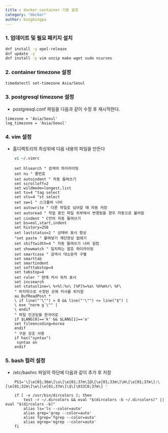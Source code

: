 ```yaml
---
title : docker container 기본 설정
category: "docker"
author: bingbingpa
---
```


### 1. 업데이트 및 필요 패키지 설치

~~~ bash
dnf install -y epel-release
dnf update -y
dnf install -y vim unzip make wget sudo ncurses
~~~

### 2. container timezone 설정

~~~ bash
timedatectl set-timezone Asia/Seoul
~~~

### 3. postgresql timezone 설정

- postgresql.conf 파일을 다음과 같이 수정 후 재시작한다.
~~~ vim
timezone = 'Asia/Seoul'
log_timezone = 'Asia/Seoul'
~~~

### 4. vim 설정
- 홈디렉토리의 최상위에 다음 내용의 파일을 만든다
~~~ bash
    vi ~/.vimrc
~~~
~~~ vim
    set hlsearch " 검색어 하이라이팅
    set nu " 줄번호
    set autoindent " 자동 들여쓰기
    set scrolloff=2
    set wildmode=longest,list
    set ts=4 "tag select
    set sts=4 "st select
    set sw=1 " 스크롤바 너비
    set autowrite " 다른 파일로 넘어갈 때 자동 저장
    set autoread " 작업 중인 파일 외부에서 변경됬을 경우 자동으로 불러옴
    set cindent " C언어 자동 들여쓰기
    set bs=eol,start,indent
    set history=256
    set laststatus=2 " 상태바 표시 항상
    "set paste " 붙여넣기 계단현상 없애기
    set shiftwidth=4 " 자동 들여쓰기 너비 설정
    set showmatch " 일치하는 괄호 하이라이팅
    set smartcase " 검색시 대소문자 구별
    set smarttab
    set smartindent
    set softtabstop=4
    set tabstop=4
    set ruler " 현재 커서 위치 표시
    set incsearch
    set statusline=\ %<%l:%v\ [%P]%=%a\ %h%m%r\ %F\
    " 마지막으로 수정된 곳에 커서를 위치함
    au BufReadPost *
    \ if line("'\"") > 0 && line("'\"") <= line("$") |
    \ exe "norm g`\"" |
    \ endif
    " 파일 인코딩을 한국어로
    if $LANG[0]=='k' && $LANG[1]=='o'
    set fileencoding=korea
    endif
    " 구문 강조 사용
    if has("syntax")
     syntax on
    endif
~~~

### 5. bash 컬러 설정
- /etc/bashrc 파일의 하단에 다음과 같이 추가 후 저장
~~~ vim
    PS1='\[\e[01;36m\]\u\[\e[01;37m\]@\[\e[01;33m\]\H\[\e[01;37m\]:\[\e[01;32m\]\w\[\e[01;37m\]\$\[\033[0;37m\] '

    if [ -x /usr/bin/dircolors ]; then
        test -r ~/.dircolors && eval "$(dircolors -b ~/.dircolors)" || eval "$(dircolors -b)"
        alias ls='ls --color=auto'
        alias grep='grep --color=auto'
        alias fgrep='fgrep --color=auto'
        alias egrep='egrep --color=auto'
    fi
~~~
